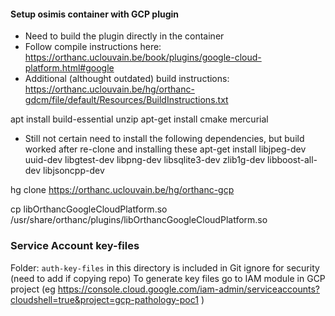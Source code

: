 #### Setup osimis container with GCP plugin
- Need to build the plugin directly in the container
- Follow compile instructions here: https://orthanc.uclouvain.be/book/plugins/google-cloud-platform.html#google
- Additional (althought outdated) build instructions: https://orthanc.uclouvain.be/hg/orthanc-gdcm/file/default/Resources/BuildInstructions.txt

apt install build-essential unzip
apt-get install cmake mercurial

- Still not certain need to install the following dependencies, but build worked after re-clone and installing these
apt-get install libjpeg-dev uuid-dev libgtest-dev libpng-dev libsqlite3-dev zlib1g-dev libboost-all-dev libjsoncpp-dev 

hg clone https://orthanc.uclouvain.be/hg/orthanc-gcp

cp libOrthancGoogleCloudPlatform.so /usr/share/orthanc/plugins/libOrthancGoogleCloudPlatform.so

### Service Account key-files
Folder: `auth-key-files` in this directory is included in Git ignore for security (need to add if copying repo)
To generate key files go to IAM module in GCP project (eg https://console.cloud.google.com/iam-admin/serviceaccounts?cloudshell=true&project=gcp-pathology-poc1 )